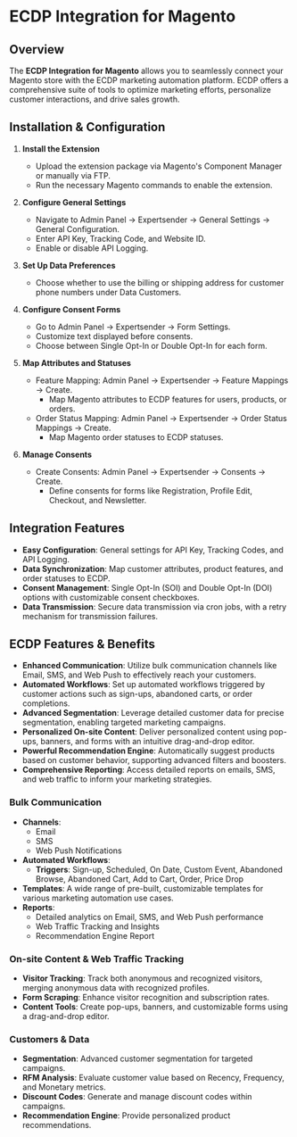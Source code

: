 # ECDP Integration for Magento

## Overview

The **ECDP Integration for Magento** allows you to seamlessly connect your Magento store with the ECDP marketing automation platform. ECDP offers a comprehensive suite of tools to optimize marketing efforts, personalize customer interactions, and drive sales growth.

## Installation & Configuration

1. **Install the Extension**
   - Upload the extension package via Magento's Component Manager or manually via FTP.
   - Run the necessary Magento commands to enable the extension.

2. **Configure General Settings**
   - Navigate to Admin Panel -> Expertsender -> General Settings -> General Configuration.
   - Enter API Key, Tracking Code, and Website ID.
   - Enable or disable API Logging.

3. **Set Up Data Preferences**
   - Choose whether to use the billing or shipping address for customer phone numbers under Data Customers.

4. **Configure Consent Forms**
   - Go to Admin Panel -> Expertsender -> Form Settings.
   - Customize text displayed before consents.
   - Choose between Single Opt-In or Double Opt-In for each form.

5. **Map Attributes and Statuses**
   - Feature Mapping: Admin Panel -> Expertsender -> Feature Mappings -> Create.
     - Map Magento attributes to ECDP features for users, products, or orders.
   - Order Status Mapping: Admin Panel -> Expertsender -> Order Status Mappings -> Create.
     - Map Magento order statuses to ECDP statuses.

6. **Manage Consents**
   - Create Consents: Admin Panel -> Expertsender -> Consents -> Create.
     - Define consents for forms like Registration, Profile Edit, Checkout, and Newsletter.


## Integration Features

- **Easy Configuration**: General settings for API Key, Tracking Codes, and API Logging.
- **Data Synchronization**: Map customer attributes, product features, and order statuses to ECDP.
- **Consent Management**: Single Opt-In (SOI) and Double Opt-In (DOI) options with customizable consent checkboxes.
- **Data Transmission**: Secure data transmission via cron jobs, with a retry mechanism for transmission failures.
  
## ECDP Features & Benefits

- **Enhanced Communication**: Utilize bulk communication channels like Email, SMS, and Web Push to effectively reach your customers.
- **Automated Workflows**: Set up automated workflows triggered by customer actions such as sign-ups, abandoned carts, or order completions.
- **Advanced Segmentation**: Leverage detailed customer data for precise segmentation, enabling targeted marketing campaigns.
- **Personalized On-site Content**: Deliver personalized content using pop-ups, banners, and forms with an intuitive drag-and-drop editor.
- **Powerful Recommendation Engine**: Automatically suggest products based on customer behavior, supporting advanced filters and boosters.
- **Comprehensive Reporting**: Access detailed reports on emails, SMS, and web traffic to inform your marketing strategies.

### Bulk Communication

- **Channels**: 
  - Email
  - SMS
  - Web Push Notifications
- **Automated Workflows**: 
  - **Triggers**: Sign-up, Scheduled, On Date, Custom Event, Abandoned Browse, Abandoned Cart, Add to Cart, Order, Price Drop
- **Templates**: A wide range of pre-built, customizable templates for various marketing automation use cases.
- **Reports**: 
  - Detailed analytics on Email, SMS, and Web Push performance
  - Web Traffic Tracking and Insights
  - Recommendation Engine Report

### On-site Content & Web Traffic Tracking

- **Visitor Tracking**: Track both anonymous and recognized visitors, merging anonymous data with recognized profiles.
- **Form Scraping**: Enhance visitor recognition and subscription rates.
- **Content Tools**: Create pop-ups, banners, and customizable forms using a drag-and-drop editor.

### Customers & Data

- **Segmentation**: Advanced customer segmentation for targeted campaigns.
- **RFM Analysis**: Evaluate customer value based on Recency, Frequency, and Monetary metrics.
- **Discount Codes**: Generate and manage discount codes within campaigns.
- **Recommendation Engine**: Provide personalized product recommendations.
